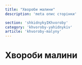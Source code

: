 ```yaml
---
title: "Хвороби малини"
description: 'meta опис сторінки'

section: 'shkidnykyIKhvoroby'
category: 'khvoroby-yahidnykiv'
article: 'khvoroby-malyny'
---
```


# Хвороби малини